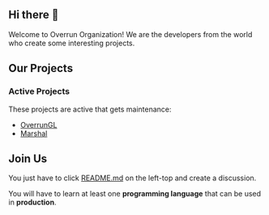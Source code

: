 ## Hi there 👋

Welcome to Overrun Organization! We are the developers from the world who create some interesting projects.

## Our Projects

### Active Projects

These projects are active that gets maintenance:

- [OverrunGL](https://github.com/Over-Run/overrungl)
- [Marshal](https://github.com/Over-Run/marshal)

## Join Us

You just have to click [README.md](https://github.com/Over-Run/.github/tree/main/profile/README.md) on the left-top and create a discussion.

You will have to learn at least one **programming language** that can be used in **production**.

<!--

**Here are some ideas to get you started:**

🙋‍♀️ A short introduction - what is your organization all about?
🌈 Contribution guidelines - how can the community get involved?
👩‍💻 Useful resources - where can the community find your docs? Is there anything else the community should know?
🍿 Fun facts - what does your team eat for breakfast?
🧙 Remember, you can do mighty things with the power of [Markdown](https://docs.github.com/github/writing-on-github/getting-started-with-writing-and-formatting-on-github/basic-writing-and-formatting-syntax)
-->
